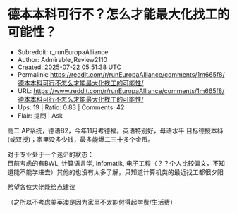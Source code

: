 # 德本本科可行不？怎么才能最大化找工的可能性？

- Subreddit: r_runEuropaAlliance
- Author: Admirable_Review2110
- Created: 2025-07-22 05:51:38 UTC
- Permalink: https://reddit.com/r/runEuropaAlliance/comments/1m665f8/德本本科可行不怎么才能最大化找工的可能性/
- URL: https://www.reddit.com/r/runEuropaAlliance/comments/1m665f8/德本本科可行不怎么才能最大化找工的可能性/
- Ups: 19 | Ratio: 0.83 | Comments: 42
- Flair: 提問 | Ask


高二 AP系统，德语B2，今年11月考德福。英语特别好，母语水平
目标德授本科(或双授)；家里没多少钱，最多能爆二三十多个金币。

对于专业处于一个迷茫的状态：  
目前考虑的有BWL, 计算语言学, infomatik,
电子工程（？？个人比较偏文，不知道能不能学进去）其他的也没有太多了解，只知道计算机类的最近找工都很夕阳

希望各位大佬能给点建议

（之所以不考虑美英澳是因为家里不太能付得起学费/生活费）

